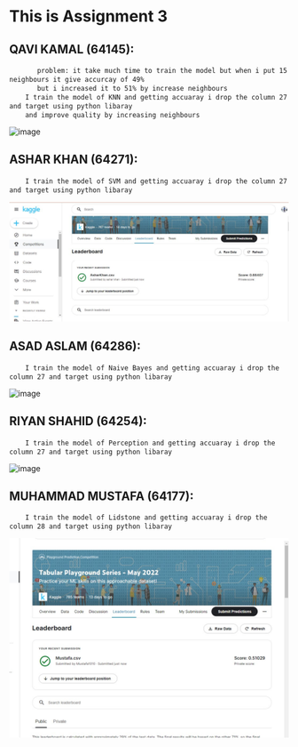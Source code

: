 # This is Assignment 3

## QAVI KAMAL (64145):
           problem: it take much time to train the model but when i put 15 neighbours it give accurcay of 49%
           but i increased it to 51% by increase neighbours 
        I train the model of KNN and getting accuaray i drop the column 27 and target using python libaray 
        and improve quality by increasing neighbours
![image](https://user-images.githubusercontent.com/99618952/169029567-86d7a188-ae67-4273-82e2-0471a2fda922.png)

## ASHAR KHAN (64271):
        I train the model of SVM and getting accuaray i drop the column 27 and target using python libaray 
![image](https://github.com/qavikamal2323/Ai266-spring22/blob/main/Assignment%203/SVM_KAGGLE_SCORE.JPG?raw=true)

## ASAD ASLAM (64286):
        I train the model of Naive Bayes and getting accuaray i drop the column 27 and target using python libaray 
![image](https://user-images.githubusercontent.com/92552475/169075593-f29d7865-21c4-4dd2-a445-b5a730720b07.png)

## RIYAN SHAHID (64254):
        I train the model of Perception and getting accuaray i drop the column 27 and target using python libaray 
![image](https://user-images.githubusercontent.com/65994423/169164110-e298f29d-03e3-4608-b1e5-fbb1c9fd4781.png)
## MUHAMMAD MUSTAFA (64177):
        I train the model of Lidstone and getting accuaray i drop the column 28 and target using python libaray 
 ![image](https://github.com/qavikamal2323/Ai266-spring22/blob/main/Assignment%203/lidstone-mustafa-64177.jpeg)
        


